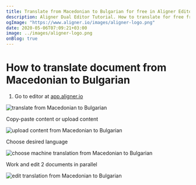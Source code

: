 ```yaml
---
title: Translate from Macedonian to Bulgarian for free in Aligner Editor
description: Aligner Dual Editor Tutorial. How to translate for free from Macedonian to Bulgarian. Aligner is multilingual document management platform. 
ogImage: "https://www.aligner.io/images/aligner-logo.png"
date: 2020-05-06T07:09:21+03:00
image: ../images/aligner-logo.png
onBlog: true
---
```


# How to translate document from Macedonian to Bulgarian

1. Go to editor at [app.aligner.io](https://app.aligner.io "Aligner App web page")

![translate from Macedonian to Bulgarian](../aligner-blank-editor.png "translate from Macedonian to Bulgarian")

Copy-paste content or upload content

![upload content from Macedonian to Bulgarian](../aligner-uploaded-document.png "upload content from Macedonian to Bulgarian")

Choose desired language

![choose machine translation from Macedonian to Bulgarian](../aligner-language-dropdown.png "choose machine translation from Macedonian to Bulgarian")

Work and edit 2 documents in parallel

![edit translation from Macedonian to Bulgarian](../aligner-double-sitded-editor.png "edit translation from Macedonian to Bulgarian")

